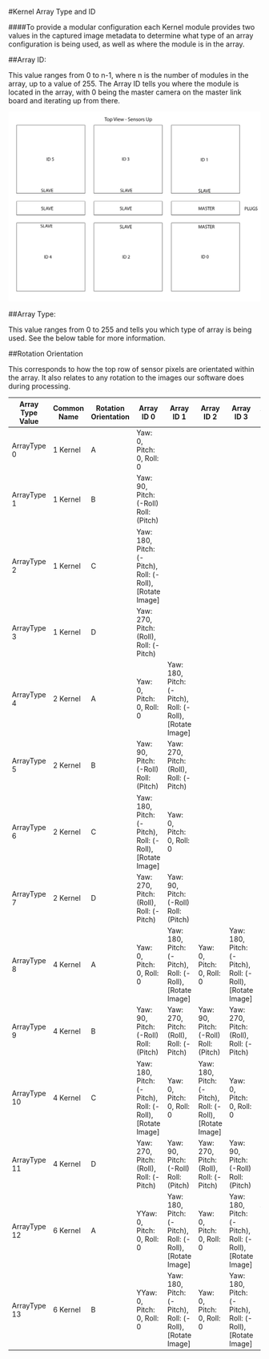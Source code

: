 #Kernel Array Type and ID

####To provide a modular configuration each Kernel module provides two values in the captured image metadata to determine what type of an array configuration is being used, as well as where the module is in the array.

##Array ID: 

This value ranges from 0 to n-1, where n is the number of modules in the array, up to a value of 255. The Array ID tells you where the module is located in the array, with 0 being the master camera on the master link board and iterating up from there. 

![](/assets/link_board_array_id_assignment.jpg)

##Array Type:

This value ranges from 0 to 255 and tells you which type of array is being used. See the below table for more information.

##Rotation Orientation

This corresponds to how the top row of sensor pixels are orientated within the array. It also relates to any rotation to the images our software does during processing.


| Array Type Value  | Common Name | Rotation Orientation| Array ID 0 | Array ID 1 | Array ID 2 |Array ID 3 |Array ID 4 |Array ID 5 |Sensor Orientation|
|-------------------|-------------------------|----------------|--------------------|--------------------|--------------|--------------------|--------------|--------------|---|
| ArrayType 0 | 1 Kernel| A | Yaw: 0, Pitch: 0, Roll: 0         |   |  |  |  |  |Linear|
| ArrayType 1| 1 Kernel| B | Yaw: 90, Pitch: (-Roll)  Roll: (Pitch)         |   |  |  |  |  |Linear|
| ArrayType 2| 1 Kernel| C | Yaw: 180, Pitch: (-Pitch), Roll: (-Roll), [Rotate Image]         |   |  |  |  |  |Linear|
| ArrayType 3| 1 Kernel| D | Yaw: 270, Pitch: (Roll), Roll: (-Pitch) |   |  |  |  |  |Linear|
| ArrayType 4| 2 Kernel| A | Yaw: 0, Pitch: 0, Roll: 0 | Yaw: 180, Pitch: (-Pitch), Roll: (-Roll), [Rotate Image]  |  |  |  |  |Linear|
| ArrayType 5|2 Kernel| B | Yaw: 90, Pitch: (-Roll)  Roll: (Pitch) | Yaw: 270, Pitch: (Roll), Roll: (-Pitch)  | | | | |Linear|
| ArrayType 6|2 Kernel| C | Yaw: 180, Pitch: (-Pitch), Roll: (-Roll), [Rotate Image] | Yaw: 0, Pitch: 0, Roll: 0  | | | | |Linear|
| ArrayType 7|2 Kernel| D | Yaw: 270, Pitch: (Roll), Roll: (-Pitch)  | Yaw: 90, Pitch: (-Roll)  Roll: (Pitch)  | | | | |Linear|
| ArrayType 8|4 Kernel| A | Yaw: 0, Pitch: 0, Roll: 0| Yaw: 180, Pitch: (-Pitch), Roll: (-Roll), [Rotate Image]  |Yaw: 0, Pitch: 0, Roll: 0 |Yaw: 180, Pitch: (-Pitch), Roll: (-Roll), [Rotate Image] | | |Linear|
| ArrayType 9|4 Kernel| B | Yaw: 90, Pitch: (-Roll)  Roll: (Pitch) |Yaw: 270, Pitch: (Roll), Roll: (-Pitch) |Yaw: 90, Pitch: (-Roll)  Roll: (Pitch) |Yaw: 270, Pitch: (Roll), Roll: (-Pitch)  | |Linear|
| ArrayType 10|4 Kernel| C | Yaw: 180, Pitch: (-Pitch), Roll: (-Roll), [Rotate Image] |Yaw: 0, Pitch: 0, Roll: 0|Yaw: 180, Pitch: (-Pitch), Roll: (-Roll), [Rotate Image] |Yaw: 0, Pitch: 0, Roll: 0 | |Linear|
| ArrayType 11|4 Kernel| D | Yaw: 270, Pitch: (Roll), Roll: (-Pitch) |Yaw: 90, Pitch: (-Roll)  Roll: (Pitch)|Yaw: 270, Pitch: (Roll), Roll: (-Pitch) |Yaw: 90, Pitch: (-Roll)  Roll: (Pitch) | |Linear|
| ArrayType 12|6 Kernel| A | YYaw: 0, Pitch: 0, Roll: 0 |Yaw: 180, Pitch: (-Pitch), Roll: (-Roll), [Rotate Image]|Yaw: 0, Pitch: 0, Roll: 0 |Yaw: 180, Pitch: (-Pitch), Roll: (-Roll), [Rotate Image]|Yaw: 0, Pitch: 0, Roll: 0 |Yaw: 180, Pitch: (-Pitch), Roll: (-Roll), [Rotate Image]|Linear|
| ArrayType 13|6 Kernel| B | YYaw: 0, Pitch: 0, Roll: 0 |Yaw: 180, Pitch: (-Pitch), Roll: (-Roll), [Rotate Image]|Yaw: 0, Pitch: 0, Roll: 0 |Yaw: 180, Pitch: (-Pitch), Roll: (-Roll), [Rotate Image]| |Linear|

























































































































































































































































































































































































































































































































































































































































































































































































































































































































































































































































































































































































































































































































































































































































































































































































































































































































































































































































































































































































































































































